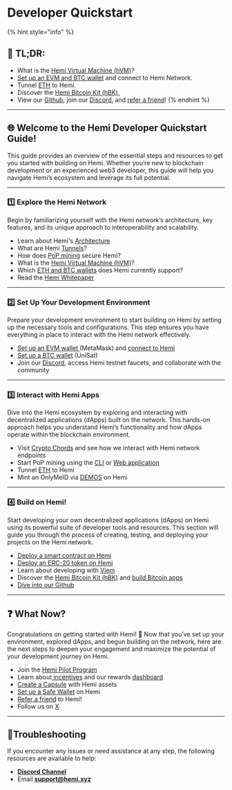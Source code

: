 # Developer Quickstart

{% hint style="info" %}
## 📜 **TL;DR:**

* What is the [Hemi Virtual Machine (hVM)](../../building-bitcoin-apps/hemi-virtual-machine-hvm/)?
* [Set up an EVM and BTC wallet](../../foundational-topics/wallet-support.md) and connect to Hemi Network.
* Tunnel [ETH](../../how-to-tutorials/using-hemi/tunnel-from-ethereum/tunnel-erc20s-via-native-tunnel.md) to Hemi.
* Discover the [Hemi Bitcoin Kit (hBK).](../../building-bitcoin-apps/hemi-bitcoin-kit-hbk/)
* View our [Github](https://github.com/hemilabs), join our [Discord](https://discord.gg/hemixyz), and [refer a friend](https://points.absinthe.network/hemi/start)!
{% endhint %}

***

## 🌐 **Welcome to the Hemi Developer Quickstart Guide!**&#x20;

This guide provides an overview of the essential steps and resources to get you started with building on Hemi. Whether you’re new to blockchain development or an experienced web3 developer, this guide will help you navigate Hemi’s ecosystem and leverage its full potential.

***

### 1️⃣ Explore the Hemi Network

Begin by familiarizing yourself with the Hemi network’s architecture, key features, and its unique approach to interoperability and scalability.&#x20;

* Learn about Hemi's [Architecture](../../foundational-topics/the-architecture/)
* What are Hemi [Tunnels](../../foundational-topics/the-architecture/tunneling/)?
* How does [PoP mining](../../foundational-topics/the-architecture/proof-of-proof/pop-mining.md) secure Hemi?
* What is the [Hemi Virtual Machine (hVM)](../../building-bitcoin-apps/hemi-virtual-machine-hvm/)?
* Which [ETH and BTC wallets](../../foundational-topics/wallet-support.md) does Hemi currently support?
* Read the [Hemi Whitepaper](https://hemi.xyz/whitepaper)

***

### 2️⃣ Set Up Your Development Environment

Prepare your development environment to start building on Hemi by setting up the necessary tools and configurations. This step ensures you have everything in place to interact with the Hemi network effectively.

* [Set up an EVM wallet ](../../how-to-tutorials/tutorials/metamask-wallet-setup.md)(MetaMask) and [connect to Hemi](../network-details.md)
* [Set up a BTC wallet](../../how-to-tutorials/using-hemi/wallet-setup/btc-wallet-setup/) (UniSat)
* Join our [Discord](https://discord.gg/hemixyz), access Hemi testnet faucets, and collaborate with the community

***

### 3️⃣ Interact with Hemi Apps

Dive into the Hemi ecosystem by exploring and interacting with decentralized applications (dApps) built on the network. This hands-on approach helps you understand Hemi’s functionality and how dApps operate within the blockchain environment.

* Visit [Crypto Chords](https://cryptochords.hemi.xyz) and see how we interact with Hemi network endpoints
* Start PoP mining using the [CLI](../../how-to-tutorials/using-hemi/pop-mining/setup-part-1.md) or [Web application](../../how-to-tutorials/using-hemi/pop-mining/web-based-pop-miner.md)
* Tunnel [ETH](../../how-to-tutorials/using-hemi/tunnel-from-ethereum/tunnel-erc20s-via-native-tunnel.md) to Hemi
* Mint an OnlyMeID via [DEMOS](https://app.demos.global) on Hemi

***

### 4️⃣ Build on Hemi!

Start developing your own decentralized applications (dApps) on Hemi using its powerful suite of developer tools and resources. This section will guide you through the process of creating, testing, and deploying your projects on the Hemi network.

* [Deploy a smart contract on Hemi](../../how-to-tutorials/developing-on-hemi/general/using-remix-ide.md)
* [Deploy an ERC-20 token on Hemi](../../how-to-tutorials/tutorials/erc-20.md)
* Learn about developing with [Viem](../../tooling/viem.md)
* Discover the [Hemi Bitcoin Kit (hBK)](../../building-bitcoin-apps/hemi-bitcoin-kit-hbk/) and [build Bitcoin apps](broken-reference)
* [Dive into our Github](https://github.com/hemilabs)

***

## ❓ What Now?

Congratulations on getting started with Hemi! 🎉 Now that you’ve set up your environment, explored dApps, and begun building on the network, here are the next steps to deepen your engagement and maximize the potential of your development journey on Hemi.

* Join the [Hemi Pilot Program](../../incentives/hemi-pilot-program.md)
* Learn about[ incentives](../../incentives/incentives.md) and our rewards [dashboard](https://points.absinthe.network/hemi/start)
* [Create a Capsule](../../how-to-tutorials/using-hemi/developer-tooling/create-a-capsule.md) with Hemi assets
* [Set up a Safe Wallet](../../how-to-tutorials/tutorials/set-up-a-safe-wallet.md) on Hemi
* [Refer a friend](https://points.absinthe.network/hemi/start) to Hemi!
* Follow us on [X](https://x.com/hemi_xyz)

***

## 📐Troubleshooting

If you encounter any issues or need assistance at any step, the following resources are available to help:

* [**Discord Channel**](https://discord.com/channels/1202677849887080508/1217860733820469298)
* Email [**support@hemi.xyz**](mailto:support@hemi.xyz)
